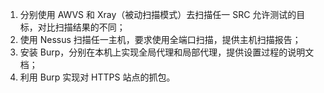 1. 分别使用 AWVS 和 Xray（被动扫描模式）去扫描任一 SRC 允许测试的目标，对比扫描结果的不同；
2. 使用 Nessus 扫描任一主机，要求使用全端口扫描，提供主机扫描报告；
3. 安装 Burp，分别在本机上实现全局代理和局部代理，提供设置过程的说明文档；
4. 利用 Burp 实现对 HTTPS 站点的抓包。